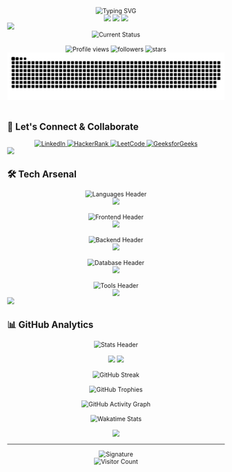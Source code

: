 <div align="center">
  <!-- Dynamic Header with Multiple Animations -->
  <img src="https://readme-typing-svg.herokuapp.com?font=Fira+Code&size=35&duration=3000&pause=1000&color=FF6B6B,4ECDC4,45B7D1,96CEB4,FFEAA7,DDA0DD&center=true&vCenter=true&multiline=true&width=1000&height=100&lines=👋+Hey+there!+I'm+Vikas;🚀+Full+Stack+Developer;💻+Building+the+Future;✨+One+Line+at+a+Time" alt="Typing SVG" />
</div>

<div align="center">
  <img src="https://media.giphy.com/media/hvRJCLFzcasrR4ia7z/giphy.gif" width="40px"/>
  <img src="https://media.giphy.com/media/WUlplcMpOCEmTGBtBW/giphy.gif" width="35px">
  <img src="https://media.giphy.com/media/L1R1tvI9svkIWwpVYr/giphy.gif" width="35px">
</div>

<!-- Animated Divider -->
<img src="https://user-images.githubusercontent.com/73097560/115834477-dbab4500-a447-11eb-908a-139a6edaec5c.gif">

<div align="center">
  
  <img src="https://readme-typing-svg.herokuapp.com?font=Roboto&size=24&duration=2500&pause=1500&color=9945FF&center=true&vCenter=true&width=600&lines=🌟+Software+Developer+Trainee;🎯+at+a+cutting-edge+Start-Up;💫+Turning+Ideas+into+Reality;🚀+Growing+•+Learning+•+Building" alt="Current Status" />
  
</div>

<br/>

<!-- Enhanced Stats Section with Animation -->
<div align="center">
  <img src="https://komarev.com/ghpvc/?username=vikasrajput01&label=Profile%20views&color=blueviolet&style=for-the-badge&logo=github" alt="Profile views" />
  <img src="https://img.shields.io/github/followers/vikasrajput01?label=Followers&style=for-the-badge&color=blue&logo=github" alt="followers" />
  <img src="https://img.shields.io/github/stars/vikasrajput01?label=Stars&style=for-the-badge&color=yellow&logo=github" alt="stars" />
</div>

<!-- Snake Animation -->
<div align="center">
  <img src="https://raw.githubusercontent.com/platane/platane/output/github-contribution-grid-snake-dark.svg" alt="snake animation" />
</div>

<br/>

## 🤝 Let's Connect & Collaborate

<div align="center">
  
  <!-- Animated Social Links -->
  <a href="https://www.linkedin.com/in/vikaskumarsingh24/" target="_blank">
    <img src="https://img.shields.io/badge/LinkedIn-0077B5?style=for-the-badge&logo=linkedin&logoColor=white&animation=pulse" alt="LinkedIn"/>
  </a>
  <a href="https://www.hackerrank.com/vikas_rajput" target="_blank">
    <img src="https://img.shields.io/badge/HackerRank-2EC866?style=for-the-badge&logo=HackerRank&logoColor=white" alt="HackerRank"/>
  </a>
  <a href="https://www.leetcode.com/vikas_rajput" target="_blank">
    <img src="https://img.shields.io/badge/LeetCode-FFA116?style=for-the-badge&logo=LeetCode&logoColor=black" alt="LeetCode"/>
  </a>
  <a href="https://auth.geeksforgeeks.org/user/vikas_rajpoot_19" target="_blank">
    <img src="https://img.shields.io/badge/GeeksforGeeks-298D46?style=for-the-badge&logo=geeksforgeeks&logoColor=white" alt="GeeksforGeeks"/>
  </a>
  
</div>

<!-- Animated Section Divider -->
<img src="https://user-images.githubusercontent.com/73097560/115834477-dbab4500-a447-11eb-908a-139a6edaec5c.gif">

## 🛠️ Tech Arsenal

<div align="center">
  
  <!-- Animated Tech Stack Header -->
  <img src="https://readme-typing-svg.herokuapp.com?font=Roboto&size=20&duration=2000&pause=1000&color=F75C7E&center=true&vCenter=true&width=500&lines=💻+Programming+Languages" alt="Languages Header" />
  
</div>

<div align="center">
<img src="https://skillicons.dev/icons?i=c,cpp,java,python,javascript,typescript&perline=6&theme=dark" />
</div>

<br/>

<div align="center">
  <img src="https://readme-typing-svg.herokuapp.com?font=Roboto&size=20&duration=2000&pause=1000&color=4FC3F7&center=true&vCenter=true&width=500&lines=🌐+Frontend+Development" alt="Frontend Header" />
</div>

<div align="center">
<img src="https://skillicons.dev/icons?i=html,css,bootstrap,react,angular&perline=5&theme=dark" />
</div>

<br/>

<div align="center">
  <img src="https://readme-typing-svg.herokuapp.com?font=Roboto&size=20&duration=2000&pause=1000&color=81C784&center=true&vCenter=true&width=500&lines=⚙️+Backend+Development" alt="Backend Header" />
</div>

<div align="center">
<img src="https://skillicons.dev/icons?i=nodejs,express&perline=2&theme=dark" />
</div>

<br/>

<div align="center">
  <img src="https://readme-typing-svg.herokuapp.com?font=Roboto&size=20&duration=2000&pause=1000&color=FFB74D&center=true&vCenter=true&width=500&lines=🗄️+Databases" alt="Database Header" />
</div>

<div align="center">
<img src="https://skillicons.dev/icons?i=mysql,mongodb&perline=2&theme=dark" />
</div>

<br/>

<div align="center">
  <img src="https://readme-typing-svg.herokuapp.com?font=Roboto&size=20&duration=2000&pause=1000&color=BA68C8&center=true&vCenter=true&width=500&lines=🔧+Tools+%26+Technologies" alt="Tools Header" />
</div>

<div align="center">
<img src="https://skillicons.dev/icons?i=git,docker,postman,vscode&perline=4&theme=dark" />
</div>

<!-- Animated Divider -->
<img src="https://user-images.githubusercontent.com/73097560/115834477-dbab4500-a447-11eb-908a-139a6edaec5c.gif">

## 📊 GitHub Analytics

<div align="center">
  <!-- Animated Header for Stats -->
  <img src="https://readme-typing-svg.herokuapp.com?font=Roboto&size=24&duration=2500&pause=1500&color=FF6B6B&center=true&vCenter=true&width=600&lines=📈+My+GitHub+Journey;🔥+Code+•+Commit+•+Contribute" alt="Stats Header" />
</div>

<br/>

<div align="center">
  <img height="180em" src="https://github-readme-stats.vercel.app/api?username=vikaskumarsingh20&show_icons=true&theme=radical&include_all_commits=true&count_private=true&hide_border=true&bg_color=0D1117&title_color=FF6B6B&icon_color=4ECDC4&text_color=FFFFFF"/>
  <img height="180em" src="https://github-readme-stats.vercel.app/api/top-langs/?username=vikaskumarsingh20&layout=compact&langs_count=8&theme=radical&hide_border=true&bg_color=0D1117&title_color=FF6B6B&text_color=FFFFFF"/>
</div>

<br/>

<div align="center">
  <img src="https://github-readme-streak-stats.herokuapp.com/?user=vikaskumarsingh20&theme=radical&hide_border=true&background=0D1117&stroke=FF6B6B&ring=4ECDC4&fire=FF6B6B&currStreakLabel=FF6B6B" alt="GitHub Streak" />
</div>

<br/>

<!-- Trophy Animation -->
<div align="center">
  <img src="https://github-profile-trophy.vercel.app/?username=vikaskumarsingh20&theme=radical&no-frame=true&no-bg=false&margin-w=4&row=1" alt="GitHub Trophies" />
</div>

<br/>

<div align="center">
  <img src="https://github-readme-activity-graph.vercel.app/graph?username=vikaskumarsingh20&bg_color=0d1117&color=ff6b6b&line=4ecdc4&point=ffffff&area=true&hide_border=true&custom_title=Contribution%20Activity%20Graph" alt="GitHub Activity Graph" />
</div>

<!-- Language Usage Animation -->
<br/>
<div align="center">
  <img src="https://github-readme-stats.vercel.app/api/wakatime?username=vikaskumarsingh20&theme=radical&hide_border=true&bg_color=0D1117&title_color=FF6B6B&text_color=FFFFFF" alt="Wakatime Stats" />
</div>

<!-- Animated Footer -->
<br/>

<div align="center">
  <img src="https://capsule-render.vercel.app/api?type=waving&color=gradient&customColorList=6,11,20&height=150&section=footer&text=Thanks%20for%20visiting!&fontSize=30&fontColor=fff&animation=twinkling&stroke=fff&strokeWidth=2"/>
</div>

---

<div align="center">
  
  <!-- Animated Signature -->
  <img src="https://readme-typing-svg.herokuapp.com?font=Dancing+Script&size=28&duration=3000&pause=2000&color=4ECDC4&center=true&vCenter=true&width=800&lines=⭐️+Made+with+❤️+by+Vikas+Kumar+Singh;🚀+Keep+Coding%2C+Keep+Growing!;💫+Dream+•+Code+•+Achieve" alt="Signature" />
  
</div>

<!-- Visitor Counter with Animation -->
<div align="center">
  <img src="https://count.getloli.com/get/@:vikaskumarsingh20?theme=rule34" alt="Visitor Count" />
</div>
